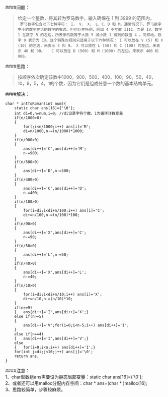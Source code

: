 ####问题：<br>
> 给定一个整数，将其转为罗马数字。输入确保在 1 到 3999 的范围内。<br>
` 罗马数字包含以下七种字符： I， V， X， L，C，D 和 M。通常情况下，罗马数字中小的数字在大的数字的右边。但也存在特例，例如 4 不写做 IIII，而是 IV。数字 1 在数字 5 的左边，所表示的数等于大数 5 减小数 1 得到的数值 4 。同样地，数字 9 表示为 IX。这个特殊的规则只适用于以下六种情况：
    I 可以放在 V (5) 和 X (10) 的左边，来表示 4 和 9。
    X 可以放在 L (50) 和 C (100) 的左边，来表示 40 和 90。  
    C 可以放在 D (500) 和 M (1000) 的左边，来表示 400 和 900。` 

####思路：<br>
> 按顺序依次确定该数中1000，900，500，400，100，90，50，40，10，9，5，4，1的个数，因为它们是组成任意一个数的基本结构单元。 

####解决：
```
char * intToRoman(int num){
    static char ans[16]={'\0'};
    int di=0,n=num,i=0; //di记录字符个数，i为循环计数变量
    if(n/1000>0)  
    {   
        for(;i<n/1000;i++) ans[i]='M';
        di=n/1000,n-=(n/1000)*1000;
    }
    if(n/900>0)
    {
        ans[di++]='C',ans[di++]='M';
        n-=900;
    }
    if(n/500>0)
    {
        ans[di++]='D',n-=500;
    }
    if(n/400>0)
    {
        ans[di++]='C',ans[di++]='D';
        n-=400;
    }
    if(n/100>0)
    {
        for(i=di;i<di+n/100;i++) ans[i]='C';
        di+=n/100,n-=(n/100)*100; 
    }
    if(n/90>0)
    {
        ans[di++]='X',ans[di++]='C';
        n-=90;
    }
    if(n/50>0)
    {
        ans[di++]='L',n-=50;
    }
    if(n/40>0)
    {
        ans[di++]='X',ans[di++]='L';
        n-=40;
    }
    if(n/10>0)
    {
        for(i=di;i<di+n/10;i++) ans[i]='X';
        di+=n/10,n-=(n/10)*10;
    }
    if(n==9)
    {   ans[di++]='I',ans[di++]='X';}
    else if(n>=5)
    {
        ans[di++]='V';for(i=0;i<n-5;i++) ans[di++]='I';
    }
    else if(n==4) 
    {   ans[di++]='I',ans[di++]='V';}
    else
    {   for(i=0;i<n;i++) ans[di++]='I';}
    for(int j=di;j<16;j++) ans[j]='\0';
    return ans;
}
```
####注意：<br>
1、char型数组ans需要设为静态局部变量：static char ans[16]={'\0'};<br>
2、或者还可以用malloc分配内存空间：char * ans=(char * )malloc(16); <br>
3、思路较简单，步骤较麻烦。
